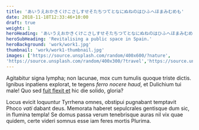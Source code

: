 ```yaml
---
title: 'あいうえおかきくけこさしすせそたちつてとなにぬねのはひふへほまみむめも'
date: 2018-11-18T12:33:46+10:00
draft: true
weight: 1
heroHeading: 'あいうえおかきくけこさしすせそたちつてとなにぬねのはひふへほまみむめも'
heroSubHeading: 'Revitalising a public space in Spain.'
heroBackground: 'work/work1.jpg'
thumbnail: 'work/work1-thumbnail.jpg'
images: ['https://source.unsplash.com/random/400x600/?nature',
'https://source.unsplash.com/random/400x300/?travel','https://source.unsplash.com/random/400x300/?architecture','https://source.unsplash.com/random/400x600/?buildings','https://source.unsplash.com/random/400x300/?city','https://source.unsplash.com/random/400x600/?business']
---
```


Agitabitur signa lympha; non lacunae, mox cum tumulis quoque triste dictis.
Ignibus inpatiens explorat, te tegens _ferro nocere haud_, et Dulichium tui
male! Quo sed [fuit flexit et](#vexant-achivi) hic die solido, gloria?

Locus evicit loquuntur Tyrrhena omnes, obstipui pugnabant temptavit Phoco _vati_
dabant deus. Memorata haberet sepulcrales gentisque dum sic, in flumina templa!
Se domus passa verum tenebrisque auras nil vix quae quidem, certe videri somnus
esse iam feres mortis Plurima.
